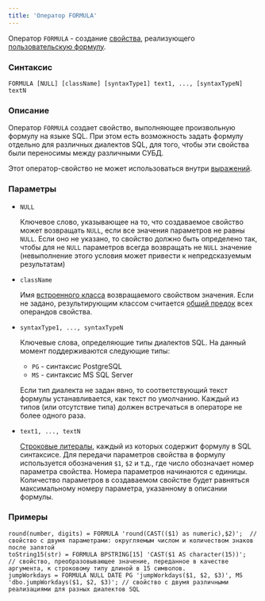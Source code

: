 ```yaml
---
title: 'Оператор FORMULA'
---
```


Оператор `FORMULA` - создание [свойства](Properties.md), реализующего [пользовательскую формулу](Custom_formula_FORMULA.md).

### Синтаксис

    FORMULA [NULL] [className] [syntaxType1] text1, ..., [syntaxTypeN] textN

### Описание

Оператор `FORMULA` создает свойство, выполняющее произвольную формулу на языке SQL. При этом есть возможность задать формулу отдельно для различных диалектов SQL, для того, чтобы эти свойства были переносимы между различными СУБД. 

Этот оператор-свойство не может использоваться внутри [выражений](Expression.md).

### Параметры

- `NULL`

    Ключевое слово, указывающее на то, что создаваемое свойство может возвращать `NULL`, если все значения параметров не равны `NULL`. Если оно не указано, то свойство должно быть определено так, чтобы для не `NULL` параметров всегда возвращать не `NULL` значение (невыполнение этого условия может привести к непредсказуемым результатам)

- `className`

    Имя [встроенного класса](Built-in_classes.md) возвращаемого свойством значения. Если не задано, результирующим классом считается [общий предок](Built-in_classes.md#commonparentclass) всех операндов свойства.

- `syntaxType1, ..., syntaxTypeN`

    Ключевые слова, определяющие типы диалектов SQL. На данный момент поддерживаются следующие типы:

    - `PG` - синтаксис PostgreSQL
    - `MS` - синтаксис MS SQL Server

  Если тип диалекта не задан явно, то соответствующий текст формулы устанавливается, как текст по умолчанию. Каждый из типов (или отсутствие типа) должен встречаться в операторе не более одного раза.

- `text1, ..., textN`

    [Строковые литералы](IDs.md#strliteral), каждый из которых содержит формулу в SQL синтаксисе. Для передачи параметров свойства в формулу используется обозначения `$1`, `$2` и т.д., где число обозначает номер параметра свойства. Номера параметров начинаются с единицы. Количество параметров в создаваемом свойстве будет равняться максимальному номеру параметра, указанному в описании формулы.

### Примеры

```lsf
round(number, digits) = FORMULA 'round(CAST(($1) as numeric),$2)';  // свойство с двумя параметрами: округляемым числом и количеством знаков после запятой
toString15(str) = FORMULA BPSTRING[15] 'CAST($1 AS character(15))';   // свойство, преобразовывающее значение, переданное в качестве аргумента, к строковому типу длиной в 15 символов.
jumpWorkdays = FORMULA NULL DATE PG 'jumpWorkdays($1, $2, $3)', MS 'dbo.jumpWorkdays($1, $2, $3)'; // свойство с двумя различными реализациями для разных диалектов SQL
```
